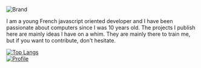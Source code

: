 ![Brand](https://media.discordapp.net/attachments/296668970788847616/742878132507377805/unknown.png)

I am a young French javascript oriented developer and I have been passionate about computers since I was 10 years old.
The projects I publish here are mainly ideas I have on a whim. They are mainly there to train me, but if you want to contribute, don't hesitate.

[![Top Langs](https://github-readme-stats.vercel.app/api/top-langs/?username=Cozax&layout=compact)](https://github.com/anuraghazra/github-readme-stats)
<br>
[![Profile](https://github-readme-stats.vercel.app/api?username=Cozax)](https://github-readme-stats.vercel.app/api?username=Cozax)
